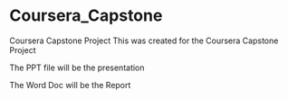 # Coursera_Capstone
Coursera Capstone Project
This was created for the Coursera Capstone Project

The PPT file will be the presentation

The Word Doc will be the Report
